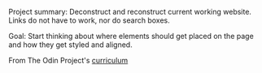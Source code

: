 Project summary: Deconstruct and reconstruct current working website. Links do not have to work, nor do search boxes.

Goal: Start thinking about where elements should get placed on the page and how they get styled and aligned. 














From The Odin Project's [curriculum](http://www.theodinproject.com/courses/web-development-101/lessons/html-css)